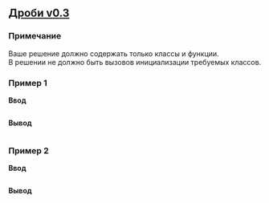 ## [Дроби v0.3](../../../solutions/5.2/52_f.py)



### Примечание

Ваше решение должно содержать только классы и функции.\
В решении не должно быть вызовов инициализации требуемых классов.

### Пример 1

**Ввод**
```python

```

**Вывод**
```plaintext

```

### Пример 2

**Ввод**
```python

```

**Вывод**
```plaintext

```
